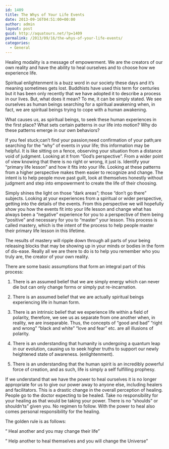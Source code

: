 ```yaml
---
id: 1409
title: The Whys of Your Life Events
date: 2013-09-16T04:51:00+00:00
author: admin
layout: post
guid: http://aquatours.net/?p=1409
permalink: /2013/09/16/the-whys-of-your-life-events/
categories:
  - General
---
```

Healing modality is a message of empowerment. We are the creators of our own reality and have the ability to heal ourselves and to choose how we experience life.

Spiritual enlightenment is a buzz word in our society these days and it&#8217;s meaning sometimes gets lost. Buddhists have used this term for centuries but it has been only recently that we have adopted it to describe a process in our lives. But, what does it mean? To me, it can be simply stated. We see ourselves as human beings searching for a spiritual awakening when, in fact, we are spiritual beings trying to cope with a human awakening.

What causes us, as spiritual beings, to seek these human experiences in the first place? What sets certain patterns in our life into motion? Why do these patterns emerge in our own behaviors?

If you feel stuck;can&#8217;t find your passion;need confirmation of your path;are searching for the &#8220;why&#8221; of events in your life; this information may be helpful. It is like sitting on a fence, observing your situation from a distance void of judgment. Looking at it from &#8220;God&#8217;s perspective&#8221;. From a wider point of view knowing that there is no right or wrong, it just is. Identify your &#8220;primary life lesson&#8221; and how it fits into your life. Looking at these patterns from a higher perspective makes them easier to recognize and change. The intent is to help people move past guilt, look at themselves honestly without judgment and step into empowerment to create the life of their choosing.

Simply shines the light on those &#8220;dark areas&#8221;; those &#8220;don&#8217;t go there&#8221; subjects. Looking at your experiences from a spiritual or wider perspective, getting into the details of the events. From this perspective we will hopefully show you how the events fit into your life lesson and change what has always been a &#8220;negative&#8221; experience for you to a perspective of them being &#8220;positive&#8221; and necessary for you to &#8220;master&#8221; your lesson. This process is called mastery, which is the intent of the process to help people master their primary life lesson in this lifetime.

The results of mastery will ripple down through all parts of your being releasing blocks that may be showing up in your minds or bodies in the form of dis-ease. Really all we are there to do is to help you remember who you truly are, the creator of your own reality.

There are some basic assumptions that form an integral part of this process:

1. There is an assumed belief that we are simply energy which can never die but can only change forms or simply put re-incarnation.

2. There is an assumed belief that we are actually spiritual beings experiencing life in human form.

3. There is an intrinsic belief that we experience life within a field of polarity, therefore, we see us as separate from one another when, in reality, we are inseparable. Thus, the concepts of &#8220;good and bad&#8221; &#8220;right and wrong&#8221; &#8220;black and white&#8221; &#8220;love and fear&#8221; etc. are all illusions of polarity.

4. There is an understanding that humanity is undergoing a quantum leap in our evolution, causing us to seek higher truths to support our newly heightened state of awareness. (enlightenment).

5. There is an understanding that the human spirit is an incredibly powerful force of creation, and as such, life is simply a self fulfilling prophesy.

If we understand that we have the power to heal ourselves it is no longer appropriate for us to give our power away to anyone else, including healers and facilitators. This is a drastic change in the overall perception of healing. People go to the doctor expecting to be healed. Take no responsibility for your healing as that would be taking your power. There is no &#8220;shoulds&#8221; or shouldn&#8217;ts&#8221; given you. No regimen to follow. With the power to heal also comes personal responsibility for the healing.

The golden rule is as follows:

&#8221; Heal another and you may change their life&#8221;

&#8221; Help another to heal themselves and you will change the Universe&#8221;